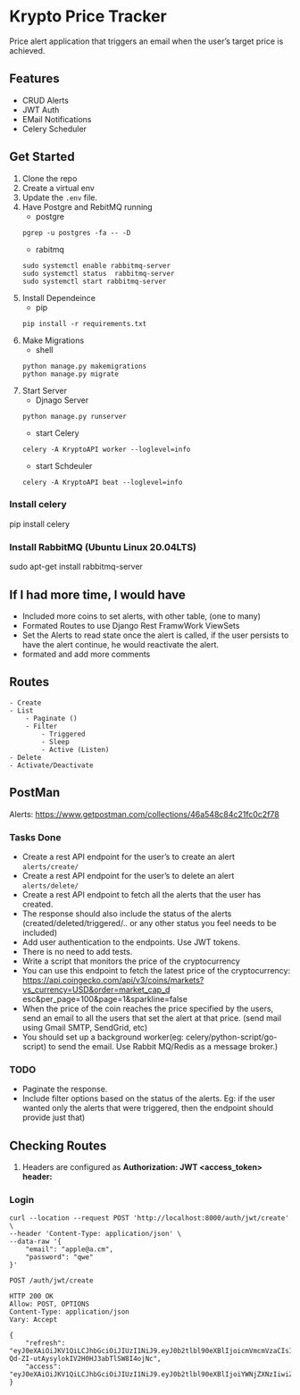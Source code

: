# Krypto Price Tracker

Price alert application that triggers an email when the user’s target price is achieved.

## Features
- CRUD Alerts
- JWT Auth
- EMail Notifications
- Celery Scheduler

## Get Started
1. Clone the repo 
2. Create a virtual env
4. Update the `.env` file. 
5. Have Postgre and RebitMQ running 
    - postgre
    ```
    pgrep -u postgres -fa -- -D
    ```
    - rabitmq
    ```
    sudo systemctl enable rabbitmq-server
    sudo systemctl status  rabbitmq-server
    sudo systemctl start rabbitmq-server
    ```
6. Install Dependeince
    - pip
    ```
    pip install -r requirements.txt
    ```
7. Make Migrations
    - shell
    ```shell
    python manage.py makemigrations
    python manage.py migrate
    ```
8. Start Server
    - Djnago Server
    ```
    python manage.py runserver
    ```
    - start Celery
    ```
    celery -A KryptoAPI worker --loglevel=info
    ```
    - start Schdeuler
    ```
    celery -A KryptoAPI beat --loglevel=info
    ```

### Install celery

pip install celery

### Install RabbitMQ (Ubuntu Linux 20.04LTS)

sudo apt-get install rabbitmq-server

## If I had more time, I would have
- Included more coins to set alerts, with other table, (one to many)
- Formated Routes to use Django Rest FramwWork ViewSets
- Set the Alerts to read state once the alert is called, if the user persists to have the alert continue, he would reactivate the alert.
- formated and add more comments

## Routes
    - Create
    - List 
        - Paginate ()
        - Filter
            - Triggered
            - Sleep
            - Active (Listen)
    - Delete
    - Activate/Deactivate

## PostMan 
Alerts: https://www.getpostman.com/collections/46a548c84c21fc0c2f78

### Tasks Done
* Create a rest API endpoint for the user’s to create an alert `alerts/create/`
* Create a rest API endpoint for the user’s to delete an alert `alerts/delete/`
* Create a rest API endpoint to fetch all the alerts that the user has created.
* The response should also include the status of the alerts
(created/deleted/triggered/.. or any other status you feel needs to be included)
* Add user authentication to the endpoints. Use JWT tokens.
* There is no need to add tests.
* Write a script that monitors the price of the cryptocurrency
* You can use this endpoint to fetch the latest price of the cryptocurrency:
https://api.coingecko.com/api/v3/coins/markets?vs_currency=USD&order=market_cap_d
esc&per_page=100&page=1&sparkline=false
* When the price of the coin reaches the price specified by the users, send an email to all
the users that set the alert at that price. (send mail using Gmail SMTP, SendGrid, etc)
* You should set up a background worker(eg: celery/python-script/go-script) to send the
email. Use Rabbit MQ/Redis as a message broker.)

### TODO
* Paginate the response.
* Include filter options based on the status of the alerts. Eg: if the user wanted only
the alerts that were triggered, then the endpoint should provide just that)

## Checking Routes
1. Headers are configured as
**Authorization: JWT <access_token> header:**




### Login
```shell
curl --location --request POST 'http://localhost:8000/auth/jwt/create' \
--header 'Content-Type: application/json' \
--data-raw '{
    "email": "apple@a.cm",
    "password": "qwe"
}'
```

```
POST /auth/jwt/create

HTTP 200 OK
Allow: POST, OPTIONS
Content-Type: application/json
Vary: Accept

{
    "refresh": "eyJ0eXAiOiJKV1QiLCJhbGciOiJIUzI1NiJ9.eyJ0b2tlbl90eXBlIjoicmVmcmVzaCIsImV4cCI6MTYzMTM3NTMwOCwianRpIjoiMmNmYzg5MjdiZWMxNDEyYWE2Y2Q5OTc4ZTg5N2ZkMzciLCJ1c2VyX2lkIjoyfQ.DK_sTu-Qd-ZI-utAysylokIV2H0HJ3abTlSW8I4ojNc",
    "access": "eyJ0eXAiOiJKV1QiLCJhbGciOiJIUzI1NiJ9.eyJ0b2tlbl90eXBlIjoiYWNjZXNzIiwiZXhwIjoxNjMxMjg5MjA4LCJqdGkiOiI1NDA5OGI0ZTdkNmM0ODgyOTM2MDc1OGNjNDc5YmFiOSIsInVzZXJfaWQiOjJ9.FvBp001LT1ChJlZllZ6u4jkhcc3FXeicr03NmsCY_9E"
}

```
